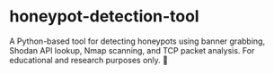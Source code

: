 # honeypot-detection-tool
A Python-based tool for detecting honeypots using banner grabbing, Shodan API lookup, Nmap scanning, and TCP packet analysis. For educational and research purposes only. 🚀
